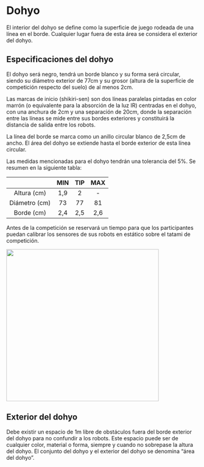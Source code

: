 # Dohyo

El interior del dohyo se define como la superficie de juego rodeada de una línea en el borde. Cualquier lugar fuera de esta área se considera el exterior del dohyo.

## Especificaciones del dohyo
El dohyo será negro, tendrá un borde blanco y su forma será circular, siendo su diámetro exterior de 77cm y su grosor (altura de la superficie de competición respecto del suelo) de al menos 2cm.

Las marcas de inicio (shikiri-sen) son dos líneas paralelas pintadas en color marrón (o equivalente para la absorción de la luz IR) centradas en el dohyo, con una anchura de 2cm y una separación de 20cm, donde la separación entre las líneas se mide entre sus bordes exteriores y constituirá la distancia de salida entre los robots.

La línea del borde se marca como un anillo circular blanco de 2,5cm de ancho. El área del dohyo se extiende hasta el borde exterior de esta línea circular.

Las medidas mencionadas para el dohyo tendrán una tolerancia del 5%. Se resumen en la siguiente tabla:

|              | MIN | TIP | MAX |
|:------------:|:---:|:---:|:---:|
| Altura (cm)  | 1,9 | 2   | -   |
| Diámetro (cm)| 73  | 77  | 81  |
| Borde (cm)   | 2,4 | 2,5 | 2,6 |

Antes de la competición se reservará un tiempo para que los participantes puedan calibrar los sensores de sus robots en estático sobre el tatami de competición.

<img src="https://raw.githubusercontent.com/brico-labs/Regulamentos/gh-pages/img/minisumo_dohyo.png" width="400"  align = "center">

## Exterior del dohyo
Debe existir un espacio de 1m libre de obstáculos fuera del borde exterior del dohyo para no confundir a los robots. Este espacio puede ser de cualquier color, material o forma, siempre y cuando no sobrepase la altura del dohyo. El conjunto del dohyo y el exterior del dohyo se denomina “área del dohyo”.
